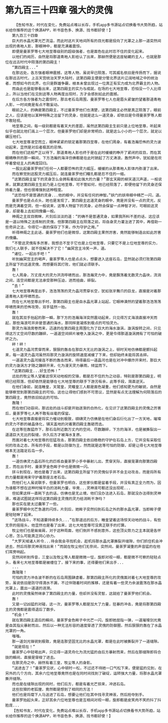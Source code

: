 # 第九百三十四章 强大的灵傀
        【告知书友，时代在变化，免费站点难以长存，手机app多书源站点切换看书大势所趋，站长给你推荐的这个换源APP，听书音色多、换源、找书都好使！】
       第九百三十四章
       巨大的水晶光罩光芒流溢，而此时这片天地间所有的目光都是投向了光罩之上那一道突然间出现的青袍人影，那眼神中，都是充满着震惊。
       即便是曼荼罗等七大地至尊级别的超级强者，也是面色在此时忍不住的变化起来。
       以他们的阅历，自然是将那道青袍人影给认了出来，那赫然便是这座秘藏的主人，也就是那位在远古时代中陨落的第四殿主！
       “第四殿主...”
       在那远处，各方强者眼神震撼，这等人物，虽说早已陨落，可其威名依旧是传扬而下，据说在那远古时代，上古天宫统治天罗大陆时，这第四殿主便是分管北界这片辽阔地域之中的统治者，而想如今的北界，也只是群雄争霸，根本未曾出现过一位真正有实力成为北界霸主的人物。
       而由此也是能够看出来，这第四殿主的实力与成就，在场的七大地至尊，恐怕没一个人比得上，所以当他们在见到这等人物再度出现时，方才会感到如此的震撼。
       在后方各方强者为之震惊时，那古老石岛周围，曼荼罗等七人也是眉头紧皱的望着那道青袍人影，一时间竟是有点不敢妄动。
       眼前之人，的确是第四殿主，不过曼荼罗他们也清楚，这第四殿主必然是真正陨落了，眼前之人，应该是他以某种特殊之法留下的灵身，但就是这么一道灵身，却依旧是令得曼荼罗等人都不敢轻视。
       地至尊之间，每一级别都是有着天大的差距，虽然这第四殿主生前只是上位地至尊，听起来似乎也就比他们高上一个层次，但曼荼罗他们却是非常明白，就是这么小小的一个层次，就足以碾压他们。
       七大地至尊凌空而立，眼神紧紧的锁定着那第四至尊，在他们周身，有着浩瀚恐怖的灵力波动起来，显然是对后者极其的忌惮。
       而在他们这般严正以待下，那道青袍人影也终于是在此时缓缓的睁开了紧闭的双目，而在其眼睛睁开的那一瞬间，下方浩瀚的海洋仿佛都是在此时掀起了万丈涛浪，轰然声中，犹如是在欢呼着曾经主人的再度回归。
       一股比起曼荼罗他们任何一人都要恐怖的灵力威压，缓缓的从那青袍人影体内弥漫了出来。
       而在察觉到这股灵力威压后，就连曼荼罗他们瞳孔都是忍不住的一缩。
       “这第四殿主留下的灵身怎么会拥有着如此强大的力量？”那玄天殿的柳天道沉声道，一般说来，就算这第四殿主生前乃是上位地至尊，可不管如何，他已经陨落了，即便他留下的灵身还保持着力量，但也很难强到这种程度。
       “这恐怕不是普通的灵身...他的眼中，并没有任何的神智。”妖门的妖帝眼中精芒一闪，道。
       曼荼罗也是点点头，她也是发现了，第四殿主这道灵身的眼中，竟是并没有一点的灵光，反而是充满着空洞，但一般说来，这等人物留下的灵身，必然会保留一点神智才对，可眼前这灵身，却是看上去如同傀儡一般。
       神阁之主双目微眯，片刻后淡淡的道：“的确不是普通灵身，如果我所料不差的话，这应该是一道以特殊之法炼制的灵傀，但那第四殿主在陨落之前，将自身灵力灌注进了其中，再借助一些奇异之法，令得它一直的保存了下来，作为守护之用。”
       听得神阁之主此话，曼荼罗他们也是微惊，这第四殿主果然厉害，竟然能够制造出如此厉害的傀儡。
       “不管这灵傀有多厉害，我想总不至于它也是上位地至尊，只要它不是上位地至尊的实力，我们七人联手，就不信解决不了它！”幽冥宫主冷笑一声，道。
       “诸位，一起出手吧！”
       听到幽冥宫主的喝声，曼荼罗等人也是点点头，想要进入这座石岛，显然就必须打败第四殿主所留下的这道灵傀，而想要将其打败，他们就必须联手。
       轰！
       七人周身，万丈庞大的灵力洪流呼啸而出，那浩瀚灵力中，竟是飘荡着无数灵力晶块，流淌之间，连空间都是无法承受那种压迫，进而扭曲，碎裂。
       “去！”
       七大地至尊再度出手，浩浩荡荡的灵力晶河贯穿长空，犹如张牙舞爪的巨龙，直接是对着那道青袍人影呼啸而去。
       而在七大地至尊出手时，那第四殿主也是自水晶光罩上站起，它眼神漠然的望着那浩浩荡荡呼啸而来的恐怖攻势，双手猛然一抬。
       轰！
       就在其双手抬起的那一瞬，那下方的浩瀚海洋突然震动起来，只见得万丈海浪直接冲天而起，那些海浪可并非是普通的海水，那同样是凝炼到极点的可怕灵力。
       那灵力海浪席卷而来，迅速的在第四殿主周围化为了巨大的海水漩涡，漩涡旋转之间，只见得这万丈空间尽数的蹦碎，一道道空间碎片被卷入漩涡之中，更是令得那道漩涡拥有了可怕的破坏之力。
       砰！砰！
       七道灵力晶河贯穿而来，狠狠的轰击在那巨大无比的漩涡之上，顿时天地仿佛都是颤抖起来，每一道灵力晶河虽然将那灵力漩涡的旋转速度减缓了下来，但却始终未能将其击碎。
       一道道灵力晶河接连不断的轰击而来，待得最后一道晶河也是在对冲中爆炸开来时，那巨大的灵力漩涡方才随之蹦碎开来，化为漫天灵力暴雨，倾盆而下。
       “这第四殿主...好生恐怖！”
       远处的牧尘等人望着这惊天动地般的交锋，都是忍不住的为之动容，特别是那第四殿主，明明已经陨落，但却依然是能够在七大地至尊的联手下游刃有余，此等手段，简直逆天。
       在他们身前，就连睡皇，天鹫皇，灵瞳皇三人都是面色凝重，他们感知更为的敏锐，自然是能够察觉到那第四殿主的可怕，这也让得他们感到不可思议，显然是有点无法理解为何陨落后的第四殿主，竟然依旧如此的可怕。
       轰隆！
       而在他们动容间，那远处的战斗却是开始逐渐的白热化，在见识了这第四殿主的灵傀之厉害后，曼荼罗等七人再不敢有丝毫的保留。
       七大地至尊直接是将实力催动到极致，磅礴灵力仿佛是在他们身后衍化出了一方天地，璀璨的灵力不断的被晶体化，铺天盖地的对着第四殿主轰砸而去。
       在这等狂轰猛炸下，那石岛附近数万丈内的空间，尽数蹦碎，下方的海洋，也是被撕裂出一道道巨大无比的裂缝，许久后方才被海水复原。
       而面对着七大地至尊的狂猛攻击，那第四殿主依旧稳稳的守护在石岛上方，它并没有采取任何的攻击之态，所有的手段，都是以防御为主，然而就是这等可怕的防御，却是让得七大地至尊根本无法踏足石岛一步。
       轰！
       一道仿佛灵力晶石所化的匹练自曼荼罗小手中暴射儿出，贯穿天际，直接笼罩向那第四殿主，而在出手时，曼荼罗金色眸子中也是微微一闪。
       拼斗到现在，她也是看了出来，这第四殿主所留下的灵傀似乎并不会主动攻击，而是将所有的力量都是用来守护着那座古老石岛。
       而他们七人虽说联手，但曼荼罗也明白，这些家伙都是留着手段，并没有真正全力而为，因为谁都不想在这种时候平白的消耗力量，毕竟...灵神液可都还没出现呢...
       但如果这样一直耗下去的话，仿佛也是无止境，他们没办法进入石岛，那就没办法得到灵神液，难道试图就这样将这第四殿主灵傀的灵力给消耗干净吗？
       那也实在是太过蠢笨了一些。
       曼荼罗眼中光芒急速的闪烁，片刻后，她眸子突然扫到石岛之外的那水晶光罩，当即眸子便是轻轻眯了起来。
       “这场战斗，不知道要持续多久...”在那遥远的后方，睡皇望着这场惊天动地的战斗，有些无奈的摇摇头，他显然也是看了出来，这七大地至尊可没真正联手的打算。
       牧尘他们也是耸耸肩，对于这种局面，他们倒并不感到意外，这些顶尖势力之主本就是各怀心思，怎么可能真正同心协力。
       “大罗天域诸人听令...待会我会寻找机会，趁机将那水晶光罩撕裂开缝隙，你们抓住机会冲进去，然后将那灵神液找出来！”而就在牧尘他们无奈间，突然间，曼荼罗凝重的声音猛的在他们耳旁响起。
       突然间听到传音，三皇以及牧尘等人都是微微一怔，旋即对视一眼，都是微不可察的轻轻点头，看来七大地至尊都是被缠住了，接下来的事，还得要他们来出手...
       ...
       轰隆隆！
       可怕的灵力冲击波不断的在石岛周围肆虐着，那第四殿主所化的灵傀面对着七大地至尊的攻势，虽说依旧是防守得滴水不漏，不过伴随着时间的推移，还是有着一些灵力余波震荡在那水晶光罩上，震出一道道的涟漪。
       此时的灵傀虽然继承了第四殿主的力量，但却并没有灵智，这就给了曼荼罗他们机会。
       轰！
       又是一记凶猛的对碰，这一次，曼荼罗等人都是加大了力量，狂暴的冲击，竟是将那第四殿主的灵傀都是震得退后了数步。
       “机会！”
       就在第四殿主退后的瞬间，曼荼罗金色眸子中光芒一闪，旋即她屈指一弹，一道璀璨剑光竟是自其指尖暴射而出，然后以一种无法形容的速度穿透了灵傀的防御圈，然后狠狠的轰在了水晶光罩的一角。
       嗤嗤。
       那一道剑光锋锐到极致，竟是连那坚固无比的水晶光罩，都是在此时被撕裂开了一道缝隙。
       “就是现在！”
       曼荼罗心中轻喝出声，只见得一道灵舟化为流光猛的自后方暴射而来，然后在那缝隙即将合拢的瞬间，直接是穿梭了进去。
       在那灵舟之中，赫然有着三皇，牧尘等人的身影。
       “送进去了！”曼荼罗见状，心中顿时一松，不过还不待她一口气松下来，便是猛的见到，在另外的几个方向，其余六位地至尊竟然也是在同时间找到了破绽，运转强大力量，将那水晶光罩撕开缝隙。
       而也是在缝隙出现的同时，他们后方，都是有着光芒掠来，冲进石岛。
       这些狡猾的老狐狸，竟然都是想到了相同的方法！
       他们也是将麾下人马送进了石岛，想要让他们在其中找寻灵神液，然后抢夺到手。
       曼荼罗抬起头来，正好其余六位地至尊也是互相间对视一眼，旋即都是皮笑肉不笑的抖了抖脸庞...
       【告知书友，时代在变化，免费站点难以长存，手机app多书源站点切换看书大势所趋，站长给你推荐的这个换源APP，听书音色多、换源、找书都好使！】